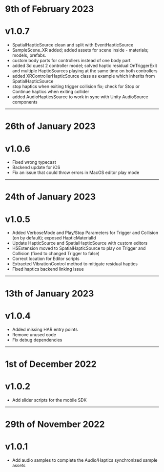 # 9th of February 2023
# v1.0.7

+ SpatialHapticSource clean and split with EventHapticSource
+ SampleScene_XR added; added assets for scene inside - materials; models, prefabs.
+ custom body parts for controllers instead of one body part
+ added 3d quest 2 controller model; solved haptic residual OnTriggerExit and multiple HapticSources playing at the same time on both controllers
+ added XRControllerHapticSource class as example which inherits from SpatialHapticSource
+ stop haptics when exiting trigger collision fix; check for Stop or Continue haptics when exiting collider
+ added AudioHapticsSource to work in sync with Unity AudioSource components

---

# 26th of January 2023
# v1.0.6

+ Fixed wrong typecast
+ Backend update for iOS
+ Fix an issue that could throw errors in MacOS editor play mode

---

# 24th of January 2023
# v1.0.5

+ Added VerboseMode and Play/Stop Parameters for Trigger and Collision (on by default); exposed HapticMaterialId
+ Update HapticSource and SpatialHapticSource with custom editors
+ HSExtension moved to SpatialHapticSource to play on Trigger and Collision (fixed to changed Trigger to false)
+ Correct location for Editor scripts
+ Extracted VibrationControl method to mitigate residual haptics
+ Fixed haptics backend linking issue

---

# 13th of January 2023
# v1.0.4

+ Added missing HAR entry points
+ Remove unused code
+ Fix debug dependencies

---

# 1st of December 2022
# v1.0.2

+ Add slider scripts for the mobile SDK

---

# 29th of November 2022
# v1.0.1

+ Add audio samples to complete the Audio/Haptics synchronized sample assets
